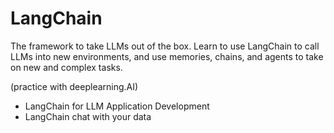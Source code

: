 # LangChain 

The framework to take LLMs out of the box. Learn to use LangChain to call LLMs into new environments, and use memories, chains, and agents to take on new and complex tasks.

(practice with deeplearning.AI)
* LangChain for LLM Application Development
* LangChain chat with your data
